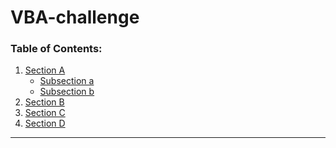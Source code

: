# VBA-challenge
### Table of Contents:
<!-- TOC -->
1. [Section A](#vba-challenge)
   - [Subsection a](#subsection-a)
   - [Subsection b](#subsection-b)
2. [Section B](#section-a)
3. [Section C](#section-b)
4. [Section D](#section-c)

<!-- /TOC -->
<hr>